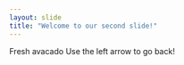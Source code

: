 ```yaml
---
layout: slide
title: "Welcome to our second slide!"
---
```

Fresh avacado
Use the left arrow to go back!

